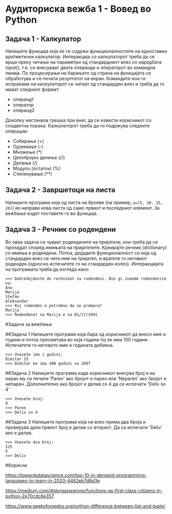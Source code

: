 # Аудиториска вежба 1 - Вовед во Python

## Задача 1 - Калкулатор
Напишете функција која ќе ги содржи функционалностите на едноставен аритметички калкулатор. Интеракција со калкулаторот треба да се врши преку читање на параметри од стандардниот влез со наредбата input(), т.е. се внесуваат двата операнди и операторот во командна линија. По процесирање на барањето од страна на функцијата се обработува и се печати резултатот на екран. Командите кои ги испраќаме на калкулаторот се читаат од стандарден влез и треба да го имаат следниот формат:
- операнд1
- оператор
- операнд2 	

Доколку настанала грешка при внес да се извести корисникот со соодветна порака.
Калкулаторот треба да ги подржува следните операции:

- Собирање (+)
- Одземање (-)
- Множење (*)
- Целобројно делење (//)
- Делење (/)
- Модуло (остаток) (%)
- Степенување (**)


## Задача 2 - Завршетоци на листа
Напишете програма која од листа на броеви (на пример, `a=[5, 10, 15, 20]`) ќе направи нова листа од само првиот и последниот елемент. За вежбање кодот поставете го во функција.

## Задача 3 - Речник со родендени
Во оваа задача се чуваат родендените на пријатели, кои треба да се пронајдат според имињата на пријателите. Креирајте речник (dictionary) со имиња и родендени. Потоа, додадете функционалност со која од стандарден влез се чита име на пријател, и вратете го неговиот роденден (односно испечатете го на стандарден излез). 
Интеракцијата на програмата треба да изгледа како:

```
>>> Dobredojdovte do rechnikot za rodendeni. Nie gi znaeme rodendenite na:
Ana
Marija
Stefan
Aleksandar 
>>> Koj rodenden e potrebno da se prebara?
Marija
>>> Rodendenot na Marija e na 01/17/1991
```



#Задачи за вежбање

##Задача 1
Напишете програма која бара од корисникот да внесе име и години и потоа пресметува во која година тој ќе има 100 години. Испечатете го неговото име и годината добиена.

```
>>> Vnesete ime i godini:
Dimitar 23
>>> Dimitar ke ima 100 godini vo 2097
```

##Задача 2
Напишете програма каде корисникот внесува број и на екран му се печати 'Paren' ако бројот е парен или 'Neparen' ако бројот е непарен. Дополнително ако бројот е делив со 4 да се испечати 'Deliv so 4'

```
>>> Vnesete broj:
8
>>> Paren
>>> Deliv so 4
```


##Задача 3
Напишете програма која на влез прима два броја и проверува дали првиот број е делив со вториот. Да се испечати 'Deliv' ако е делив.
```
>>> Vnesete dva broj:
125
5
>>> Deliv
```

#Корисни

https://towardsdatascience.com/top-10-in-demand-programming-languages-to-learn-in-2020-4462eb7d8d3e

https://medium.com/@durgaswaroop/functions-as-first-class-citizens-in-python-2e70cdc6e357

https://www.geeksforgeeks.org/python-difference-between-list-and-tuple/